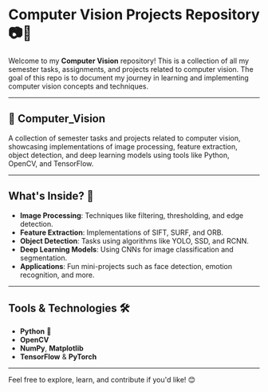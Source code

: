 # Computer Vision Projects Repository 📷🤖

Welcome to my **Computer Vision** repository! This is a collection of all my semester tasks, assignments, and projects related to computer vision. The goal of this repo is to document my journey in learning and implementing computer vision concepts and techniques.

---

## 📁 Computer_Vision
A collection of semester tasks and projects related to computer vision, showcasing implementations of image processing, feature extraction, object detection, and deep learning models using tools like Python, OpenCV, and TensorFlow.

---

## What's Inside? 🚀
- **Image Processing**: Techniques like filtering, thresholding, and edge detection.
- **Feature Extraction**: Implementations of SIFT, SURF, and ORB.
- **Object Detection**: Tasks using algorithms like YOLO, SSD, and RCNN.
- **Deep Learning Models**: Using CNNs for image classification and segmentation.
- **Applications**: Fun mini-projects such as face detection, emotion recognition, and more.

---

## Tools & Technologies 🛠️
- **Python** 🐍
- **OpenCV**
- **NumPy**, **Matplotlib**
- **TensorFlow** & **PyTorch**

---

Feel free to explore, learn, and contribute if you'd like! 😊
